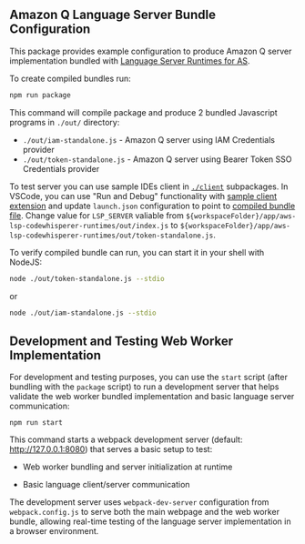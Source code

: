 ## Amazon Q Language Server Bundle Configuration

This package provides example configuration to produce Amazon Q server implementation bundled with [Language Server Runtimes for AS](https://github.com/aws/language-server-runtimes).

To create compiled bundles run:
```bash
npm run package
```

This command will compile package and produce 2 bundled Javascript programs in `./out/` directory: 
- `./out/iam-standalone.js` - Amazon Q server using IAM Credentials provider
- `./out/token-standalone.js` - Amazon Q server using Bearer Token SSO Credentials provider

To test server you can use sample IDEs client in [`./client`](../../client) subpackages. In VSCode, you can use "Run and Debug" functionality with [sample client extension](../../CONTRIBUTING.md#with-minimal-vscode-client) and update `launch.json` configuration to point to [compiled bundle file](../../.vscode/launch.json#L60). Change value for `LSP_SERVER` valiable from `${workspaceFolder}/app/aws-lsp-codewhisperer-runtimes/out/index.js` to `${workspaceFolder}/app/aws-lsp-codewhisperer-runtimes/out/token-standalone.js`.

To verify compiled bundle can run, you can start it in your shell with NodeJS:

```bash
node ./out/token-standalone.js --stdio
```

or

```bash
node ./out/iam-standalone.js --stdio
```

## Development and Testing Web Worker Implementation

For development and testing purposes, you can use the `start` script (after bundling with the `package` script) to run a development server that helps validate the web worker bundled implementation and basic language server communication:

```
npm run start
```
This command starts a webpack development server (default: http://127.0.0.1:8080) that serves a basic setup to test:

- Web worker bundling and server initialization at runtime

- Basic language client/server communication

The development server uses `webpack-dev-server` configuration from `webpack.config.js` to serve both the main webpage and the web worker bundle, allowing real-time testing of the language server implementation in a browser environment.